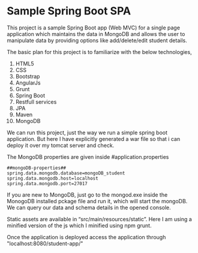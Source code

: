 # Sample Spring Boot SPA

This project is a sample Spring Boot app (Web MVC) for a single page application which maintains the data in MongoDB and allows the user to manipulate data by providing options like add/delete/edit student details.

The basic plan for this project is to familiarize with the below technologies,
1.	HTML5
2.	CSS
3.	Bootstrap
4.	AngularJs
5.	Grunt
6.	Spring Boot
7.	Restfull services
8.	JPA
9.	Maven
10.	MongoDB

We can run this project, just the way we run a simple spring boot application. But here I have explicitly generated a war file so that i can deploy it over my tomcat server and check.

The MongoDB properties are given inside #application.properties

    ##mongoDB-properties##
    spring.data.mongodb.database=mongoDB_student
    spring.data.mongodb.host=localhost
    spring.data.mongodb.port=27017

If you are new to MongoDB, just go to the mongod.exe inside the MonogoDB installed pckage file and run it, which will start the mongoDB. We can query our data and schema details in the opened console. 

Static assets are available in “src/main/resources/static”. Here I am using a minified version of the js which I minified using npm grunt.

Once the application is deployed access the application through "localhost:8080/student-app/"
